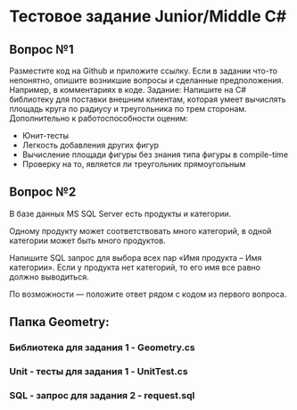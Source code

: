# Тестовое задание Junior/Middle C#


## Вопрос №1

Разместите код на Github и приложите ссылку. Если в задании что-то непонятно, опишите возникшие вопросы и сделанные предположения. Например, в комментариях в коде.
Задание:
Напишите на C# библиотеку для поставки внешним клиентам, которая умеет вычислять площадь круга по радиусу и треугольника по трем сторонам. Дополнительно к работоспособности оценим:
- Юнит-тесты
- Легкость добавления других фигур
- Вычисление площади фигуры без знания типа фигуры в compile-time
- Проверку на то, является ли треугольник прямоугольным




## Вопрос №2

В базе данных MS SQL Server есть продукты и категории. 

Одному продукту может соответствовать много категорий, в одной категории может быть много продуктов.

Напишите SQL запрос для выбора всех пар «Имя продукта – Имя категории». Если у продукта нет категорий, то его имя все равно должно выводиться.

По возможности — положите ответ рядом с кодом из первого вопроса.

## Папка Geometry:

### Библиотека для задания 1 - Geometry.cs
### Unit - тесты для задания 1 - UnitTest.cs
### SQL - запрос для задания 2 - request.sql

